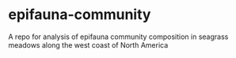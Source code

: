 # epifauna-community
A repo for analysis of epifauna community composition in seagrass meadows along the west coast of North America
